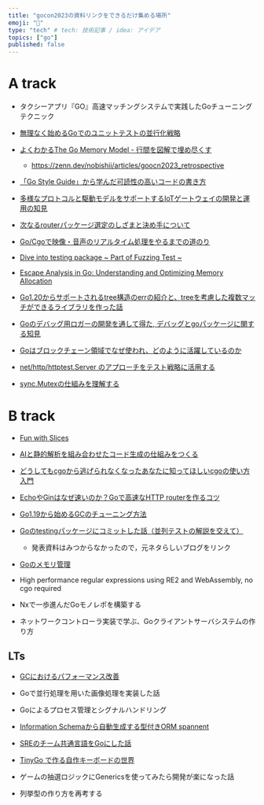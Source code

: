 ```yaml
---
title: "gocon2023の資料リンクをできるだけ集める場所"
emoji: "🎈"
type: "tech" # tech: 技術記事 / idea: アイデア
topics: ["go"]
published: false
---
```


# A track
- タクシーアプリ『GO』高速マッチングシステムで実践したGoチューニングテクニック

- [無理なく始めるGoでのユニットテストの並行化戦略](https://speakerdeck.com/shohata/go-conference-2023)

- [よくわかるThe Go Memory Model - 行間を図解で埋め尽くす](https://docs.google.com/presentation/d/1UjL5jTqreNrFpulVi6l_H5vY_Bcz9jQriL65gZs1zFM/edit)
    - https://zenn.dev/nobishii/articles/goocn2023_retrospective

- [「Go Style Guide」から学んだ可読性の高いコードの書き方](https://speakerdeck.com/andpad/go-style-guide-karaxue-ndake-du-xing-nogao-ikodonoshu-kifang)

- [多様なプロトコルと駆動モデルをサポートするIoTゲートウェイの開発と運用の知見](https://speakerdeck.com/takesinoda/duo-yang-napurotokoruto-qu-dong-moderuwosapotosuruiotgetoueinokai-fa-toyun-yong-nozhi-jian)

- [次なるrouterパッケージ選定のしざまと決め手について](https://speakerdeck.com/yuzuy/ci-narurutapatukezixuan-ding-nosizamatojue-meshou-nituite)

- [Go/Cgoで映像・音声のリアルタイム処理をやるまでの道のり](https://speakerdeck.com/octu0/cgodeying-xiang-yin-sheng-noriarutaimuchu-li-woyarumadenodao-nori)

- [Dive into testing package ~ Part of Fuzzing Test ~](https://speakerdeck.com/sivchari/dive-into-testing-package-part-of-fuzzing-test)

- [Escape Analysis in Go: Understanding and Optimizing Memory Allocation](https://github.com/harsh0240/goconf23)

- [Go1.20からサポートされるtree構造のerrの紹介と、treeを考慮した複数マッチができるライブラリを作った話](https://speakerdeck.com/convto/introduction-of-tree-structure-err-added-since-go-1-20)

- [Goのデバッグ用ロガーの開発を通して得た, デバッグとgoパッケージに関する知見](https://docs.google.com/presentation/d/1vT60le84Ds1SenKnZyijQrauuuR6BGHfBCBQhoHBMfI/edit)

- [Goはブロックチェーン領域でなぜ使われ、どのように活躍しているのか](https://speakerdeck.com/uji/gohahurotukutienling-yu-tenaseshi-ware-tonoyounihuo-yue-siteirunoka)

- [net/http/httptest.Server のアプローチをテスト戦略に活用する](https://speakerdeck.com/k1low/go-conference-2023)

- [sync.Mutexの仕組みを理解する](https://speakerdeck.com/ffjlabo/sync-dot-mutexnoshi-zu-miwoli-jie-suru)

# B track
- [Fun with Slices](https://docs.google.com/presentation/d/e/2PACX-1vQDvy-3KT6-cqbxzJ2UY8sFe86mOknAGJiP5aDD_FwWusezgVzdItYIiVDxNMX9O30k10IX27PNI9Hx/pub?start=false&loop=false&delayms=3000&slide=id.g56441dcac2_0_14)

- [AIと静的解析を組み合わせたコード生成の仕組みをつくる]()

- [どうしてもcgoから逃げられなくなったあなたに知ってほしいcgoの使い方入門](https://speakerdeck.com/sakiengineer/dousitemocgokaratao-gerarenakunatutaanatanizhi-tutehosiicgonoshi-ifang-ru-men)

- [EchoやGinはなぜ速いのか？Goで高速なHTTP routerを作るコツ](https://docs.google.com/file/d/1Jh0j2UD4VZjck_34XEA3OgzruLoiZeci/edit?filetype=mspresentation)

- [Go1.19から始めるGCのチューニング方法](https://speakerdeck.com/hagatake/go1-dot-19karashi-merugcnotiyuningufang-fa)

- [Goのtestingパッケージにコミットした話（並列テストの解説を交えて）](https://tech.mirrativ.stream/entry/2022/12/22/171137)
    - 発表資料はみつからなかったので，元ネタらしいブログをリンク

- [Goのメモリ管理](https://speakerdeck.com/ymotongpoo/memory-management-in-go?utm_source=twitter&utm_medium=tweet&utm_campaign=gocon)

- High performance regular expressions using RE2 and WebAssembly, no cgo required

- Nxで一歩進んだGoモノレポを構築する

- ネットワークコントローラ実装で学ぶ、Goクライアントサーバシステムの作り方

## LTs
- [GCにおけるパフォーマンス改善](https://speakerdeck.com/muroon/gcniokerupahuomansugai-shan)

- Goで並行処理を用いた画像処理を実装した話

- Goによるプロセス管理とシグナルハンドリング

- [Information Schemaから自動生成する型付きORM spannent](https://speakerdeck.com/khmer495/information-schemakarazi-dong-sheng-cheng-suruxing-fu-kiorm-spannent)

- [SREのチーム共通言語をGoにした話](https://speakerdeck.com/ryuichi1208/srenotimugong-tong-yan-yu-wogonisitahua)

- [TinyGo で作る自作キーボードの世界](https://docs.google.com/presentation/d/19RH9-LhK1vB0Wei_h6qEXPwSaD5szdAx16nTL6sq6Zo/edit)

- ゲームの抽選ロジックにGenericsを使ってみたら開発が楽になった話

- 列挙型の作り方を再考する
